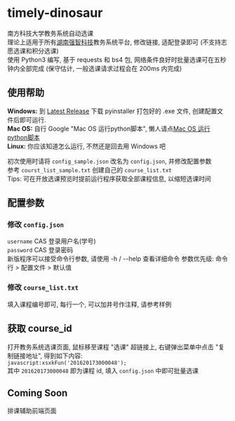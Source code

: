 # timely-dinosaur
南方科技大学教务系统自动选课    
理论上适用于所有[湖南强智科技](http://www.qzdatasoft.com/web/)教务系统平台, 修改链接, 适配登录即可 (不支持志愿选课和积分选课)    
使用 Python3 编写, 基于 requests 和 bs4 包, 网络条件良好时批量选课可在五秒钟内全部完成 (保守估计, 一般选课请求过程会在 200ms 内完成)

## 使用帮助
**Windows:** 到 [Latest Release](https://github.com/CubicPill/timely-dinosaur/releases/latest) 下载 pyinstaller 打包好的 .exe 文件, 创建配置文件后即可运行.        
**Mac OS:** 自行 Google "Mac OS 运行python脚本", 懒人请点[Mac OS 运行python脚本](http://lmgtfy.com/?q=Mac+OS+%E8%BF%90%E8%A1%8Cpython%E8%84%9A%E6%9C%AC)        
**Linux:** 你应该知道怎么运行, 不然还是回去用 Windows 吧      

初次使用时请将 ```config_sample.json``` 改名为 ```config.json```, 并修改配置参数    
参考 ```courst_list_sample.txt``` 创建自己的 ```course_list.txt```    
Tips: 可在开放选课预览时提前运行程序获取全部课程信息, 以缩短选课时间


## 配置参数
### 修改 ```config.json```
```username``` CAS 登录用户名(学号)    
```password``` CAS 登录密码    
新版程序可以接受命令行参数, 请使用 -h / --help 查看详细命令
参数优先级: 命令行 > 配置文件 > 默认值     

### 修改 ```course_list.txt```
填入课程编号即可, 每行一个, 可以加井号作注释, 请参考样例

## 获取 course_id
打开教务系统选课页面, 鼠标移至课程 "选课" 超链接上, 右键弹出菜单中点击 "复制链接地址", 得到如下内容:    
```javascript:xsxkFun('201620173000048');```    
其中 ```201620173000048``` 即为课程 id, 填入 ```config.json``` 中即可批量选课

## Coming Soon
排课辅助前端页面

